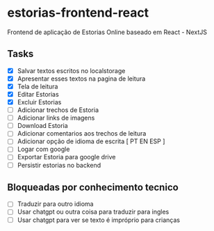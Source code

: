 # estorias-frontend-react
Frontend de aplicação de Estorias Online baseado em React - NextJS

## Tasks

* [x] Salvar textos escritos no localstorage
* [x] Apresentar esses textos na pagina de leitura
* [x] Tela de leitura
* [x] Editar Estorias
* [x] Excluir Estorias
* [ ] Adicionar trechos de Estoria
* [ ] Adicionar links de imagens
* [ ] Download Estoria
* [ ] Adicionar comentarios aos trechos de leitura
* [ ] Adicionar opção de idioma de escrita [ PT EN ESP ]
* [ ] Logar com google
* [ ] Exportar Estoria para google drive
* [ ] Persistir estorias no backend

## Bloqueadas por conhecimento tecnico
* [ ] Traduzir para outro idioma
* [ ] Usar chatgpt ou outra coisa para traduzir para ingles
* [ ] Usar chatgpt para ver se texto é impróprio para crianças
